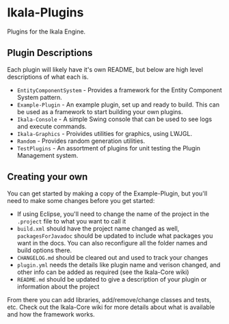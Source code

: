 # Ikala-Plugins

Plugins for the Ikala Engine.

## Plugin Descriptions

Each plugin will likely have it's own README, but below are high level descriptions of what each is.

* `EntityComponentSystem` - Provides a framework for the Entity Component System pattern.
* `Example-Plugin` - An example plugin, set up and ready to build. This can be used as a framework to start building your own plugins.
* `Ikala-Console` - A simple Swing console that can be used to see logs and execute commands.
* `Ikala-Graphics` - Proivides utilities for graphics, using LWJGL.
* `Random` - Provides random generation utilities.
* `TestPlugins` - An assortment of plugins for unit testing the Plugin Management system.

## Creating your own

You can get started by making a copy of the Example-Plugin, but you'll need to make some changes before you get started:

* If using Eclipse, you'll need to change the name of the project in the `.project` file to what you want to call it
* `build.xml` should have the project name changed as well, `packagesForJavadoc` should be updated to include what packages you want in the docs. You can also reconfigure all the folder names and build options there.
* `CHANGELOG.md` should be cleared out and used to track your changes
* `plugin.yml` needs the details like plugin name and verison changed, and other info can be added as required (see the Ikala-Core wiki)
* `README.md` should be updated to give a description of your plugin or information about the project

From there you can add libraries, add/remove/change classes and tests, etc. Check out the Ikala-Core wiki for more details about what is available and how the framework works.
